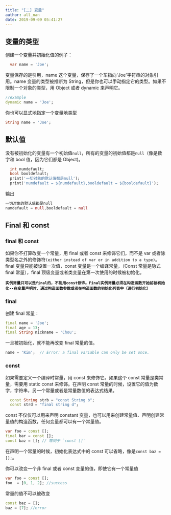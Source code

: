 ```yaml
---
title: "[二] 变量"
author: all_nan
date: 2019-09-09 05:41:27
---
```


## 变量的类型

创建一个变量并初始化值的例子：

```Dart
  var name = 'Joe';
```

变量保存的是引用，name 这个变量，保存了一个车指向'Joe'字符串的对象引用。name 变量的类型被推断为 String，但是你也可以手动指定它的类型。如果不限制一个对象的类型，用 Object 或者 dynamic 来声明它。

```Dart
//example
dynamic name = 'Joe';
```

你也可以显式地指定一个变量地类型

```Dart
String name = 'Joe';
```

## 默认值

没有被初始化的变量有一个初始值`null`，所有的变量的初始值都是`null`（像是数字和 bool 值，因为它们都是 Object)。

```Dart
  int numdefault;
  bool booldefault;
  print('一切对象的默认值都是null');
  print('numdefault = ${numdefault},booldefault = ${booldefault}');
```

输出

```Dart
一切对象的默认值都是null
numdefault = null,booldefault = null
```

## Final 和 const

### final 和 const

如果你不打算改变一个常量，用 final 或者 const 来修饰它们，而不是 var 或者除类型名之外的修饰符`(either instead of var or in addition to a type)`。final 变量只能被设置一次值，const 变量是一个编译常量，（Const 常量是隐式 final 常量），final 顶级变量或者类变量在第一次使用的时候被初始化。

**`实例常量只可以是final的，不能用const修饰。Final实例常量必须在构造函数开始前被初始化--在变量声明时、通过构造函数参数或者在构造函数的初始化列表中（进行初始化）`**

### final

创建 final 常量：

```Dart
final name = 'Joe';
final age = 13;
final String nickname = 'Chou';
```

一旦被初始化，就不能再改变 final 常量的值。

```Dart
name = 'Kim';  // Error: a final variable can only be set once.
```

<!-- ![final常量不能改动值](../images/2019/09/10/8307d860-d373-11e9-8f86-9b3936cfc1fe.jpg) -->

### const

如果需要定义一个编译时常量，用 const 来修饰它。如果这个 const 常量是类常量，需要用 static const 来修饰。在声明 const 常量的时候，设置它的值为数字，字符串，另一个常量或者是常量数值的表达式结果。

```Dart
  const String strb = "const String b";
  const strd = "final string d";
```

const 不仅仅可以用来声明 constant 变量，也可以用来创建常量值、声明创建常量值的构造函数，任何变量都可以有一个常量值。

```Dart
var foo = const [];
final bar = const [];
const baz = []; // 等同于 `const []`
```

在声明一个常量的时候，初始化表达式中的 const 可以省略，像是`const baz = [];`。

你可以改变一个非 final 或者 const 变量的值，即使它有一个常量值

```Dart
var foo = const [];
foo  = [0, 1, 2]; //success
```

常量的值不可以被改变

```Dart
const baz = [];
baz = [7]; //error
```
